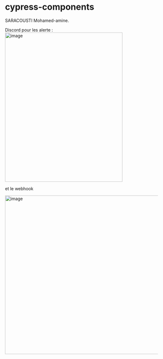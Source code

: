 # cypress-components
SARACOUSTI Mohamed-amine.

Discord pour les alerte : 
<img width="387" height="491" alt="image" src="https://github.com/user-attachments/assets/37409933-b0c8-4864-9c71-6aa41d961b9a" />

et le webhook

<img width="981" height="522" alt="image" src="https://github.com/user-attachments/assets/ecd1d1b6-4750-4af9-9c4c-eb19aff1e4bc" />
